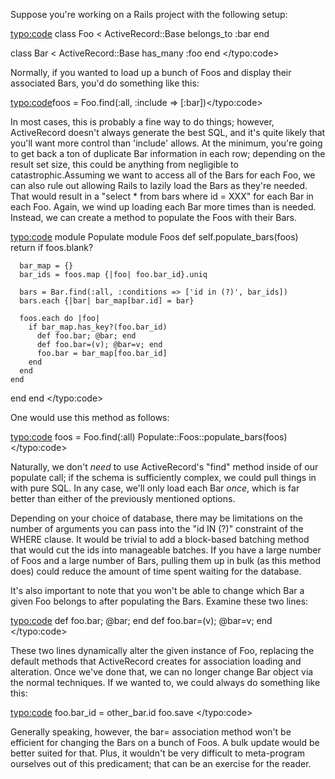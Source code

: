 Suppose you're working on a Rails project with the following setup:

<typo:code>
class Foo < ActiveRecord::Base
  belongs_to :bar
end

class Bar < ActiveRecord::Base
  has_many :foo
end
</typo:code>

Normally, if you wanted to load up a bunch of Foos and display their associated Bars, you'd do something like this:

<typo:code>foos = Foo.find(:all, :include => [:bar])</typo:code>

In most cases, this is probably a fine way to do things; however, ActiveRecord doesn't always generate the best SQL, and it's quite likely that you'll want more control than 'include' allows.  At the minimum, you're going to get back a ton of duplicate Bar information in each row; depending on the result set size, this could be anything from negligible to catastrophic.Assuming we want to access all of the Bars for each Foo, we can also rule out allowing Rails to lazily load the Bars as they're needed.  That would result in a "select * from bars where id = XXX" for each Bar in each Foo.  Again, we wind up loading each Bar more times than is needed.  Instead, we can create a method to populate the Foos with their Bars.

<typo:code>
module Populate
  module Foos
    def self.populate_bars(foos)
      return if foos.blank?

      bar_map = {}
      bar_ids = foos.map {|foo| foo.bar_id}.uniq

      bars = Bar.find(:all, :conditions => ['id in (?)', bar_ids])
      bars.each {|bar| bar_map[bar.id] = bar}

      foos.each do |foo|
        if bar_map.has_key?(foo.bar_id)
          def foo.bar; @bar; end
          def foo.bar=(v); @bar=v; end
          foo.bar = bar_map[foo.bar_id]
        end
      end
    end
  end
end
</typo:code>

One would use this method as follows:

<typo:code>
foos = Foo.find(:all)
Populate::Foos::populate_bars(foos)
</typo:code>

Naturally, we don't <em>need</em> to use ActiveRecord's "find" method inside of our populate call; if the schema is sufficiently complex, we could pull things in with pure SQL.  In any case, we'll only load each Bar <em>once</em>, which is far better than either of the previously mentioned options.

Depending on your choice of database, there may be limitations on the number of arguments you can pass into the "id IN (?)" constraint of the WHERE clause.  It would be trivial to add a block-based batching method that would cut the ids into manageable batches.  If you have a large number of Foos and a large number of Bars, pulling them up in bulk (as this method does) could reduce the amount of time spent waiting for the database.

It's also important to note that you won't be able to change which Bar a given Foo belongs to after populating the Bars.  Examine these two lines:

<typo:code>
def foo.bar; @bar; end
def foo.bar=(v); @bar=v; end
</typo:code>

These two lines dynamically alter the given instance of Foo, replacing the default methods that ActiveRecord creates for association loading and alteration.  Once we've done that, we can no longer change Bar object via the normal techniques.  If we wanted to, we could always do something like this:

<typo:code>
foo.bar_id = other_bar.id
foo.save
</typo:code>

Generally speaking, however, the bar= association method won't be efficient for changing the Bars on a bunch of Foos.  A bulk update would be better suited for that.  Plus, it wouldn't be very difficult to meta-program ourselves out of this predicament; that can be an exercise for the reader.